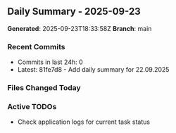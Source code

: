 ## Daily Summary - 2025-09-23

**Generated**: 2025-09-23T18:33:58Z
**Branch**: main


### Recent Commits
- Commits in last 24h: 0
- Latest: 81fe7d8 - Add daily summary for 22.09.2025

### Files Changed Today

### Active TODOs
- Check application logs for current task status

